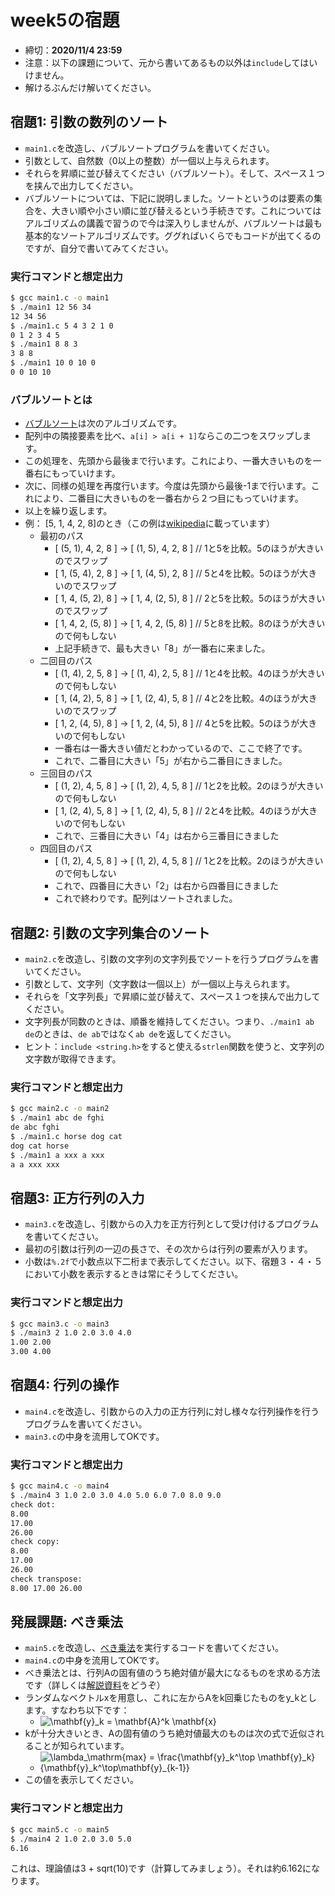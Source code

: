 # week5の宿題

- 締切：**2020/11/4 23:59**
- 注意：以下の課題について、元から書いてあるもの以外は`include`してはいけません。
- 解けるぶんだけ解いてください。


## 宿題1: 引数の数列のソート
- `main1.c`を改造し、バブルソートプログラムを書いてください。
- 引数として、自然数（0以上の整数）が一個以上与えられます。
- それらを昇順に並び替えてください（バブルソート）。そして、スペース１つを挟んで出力してください。
- バブルソートについては、下記に説明しました。ソートというのは要素の集合を、大きい順や小さい順に並び替えるという手続きです。これについてはアルゴリズムの講義で習うので今は深入りしませんが、バブルソートは最も基本的なソートアルゴリズムです。ググればいくらでもコードが出てくるのですが、自分で書いてみてください。

### 実行コマンドと想定出力
```bash
$ gcc main1.c -o main1
$ ./main1 12 56 34
12 34 56
$ ./main1.c 5 4 3 2 1 0
0 1 2 3 4 5
$ ./main1 8 8 3
3 8 8 
$ ./main1 10 0 10 0
0 0 10 10 
```

### バブルソートとは
- [バブルソート](https://en.wikipedia.org/wiki/Bubble_sort)は次のアルゴリズムです。
- 配列中の隣接要素を比べ、`a[i] > a[i + 1]`ならこの二つをスワップします。
- この処理を、先頭から最後まで行います。これにより、一番大きいものを一番右にもっていけます。
- 次に、同様の処理を再度行います。今度は先頭から最後-1まで行います。これにより、二番目に大きいものを一番右から２つ目にもっていけます。
- 以上を繰り返します。
- 例： [5, 1, 4, 2, 8]のとき（この例は[wikipedia](https：//en.wikipedia.org/wiki/Bubble＿sort)に載っています）
    - 最初のパス
        - [ (5, 1), 4, 2, 8 ] -> [ (1, 5), 4, 2, 8 ]  // 1と5を比較。5のほうが大きいのでスワップ
        - [ 1, (5, 4), 2, 8 ] -> [ 1, (4, 5), 2, 8 ]  // 5と4を比較。5のほうが大きいのでスワップ
        - [ 1, 4, (5, 2), 8 ] -> [ 1, 4, (2, 5), 8 ]  // 2と5を比較。5のほうが大きいのでスワップ
        - [ 1, 4, 2, (5, 8) ] -> [ 1, 4, 2, (5, 8) ]  // 5と8を比較。8のほうが大きいので何もしない
        - 上記手続きで、最も大きい「8」が一番右に来ました。
    - 二回目のパス
        - [ (1, 4), 2, 5, 8 ] -> [ (1, 4), 2, 5, 8 ]  // 1と4を比較。4のほうが大きいので何もしない
        - [ 1, (4, 2), 5, 8 ] -> [ 1, (2, 4), 5, 8 ]  // 4と2を比較。4のほうが大きいのでスワップ
        - [ 1, 2, (4, 5), 8 ] -> [ 1, 2, (4, 5), 8 ]  // 4と5を比較。5のほうが大きいので何もしない
        - 一番右は一番大きい値だとわかっているので、ここで終了です。
        - これで、二番目に大きい「5」が右から二番目にきました。
    - 三回目のパス
        - [ (1, 2), 4, 5, 8 ] -> [ (1, 2), 4, 5, 8 ]  // 1と2を比較。2のほうが大きいので何もしない
        - [ 1, (2, 4), 5, 8 ] -> [ 1, (2, 4), 5, 8 ]  // 2と4を比較。4のほうが大きいので何もしない
        - これで、三番目に大きい「4」は右から三番目にきました
    - 四回目のパス
        - [ (1, 2), 4, 5, 8 ] -> [ (1, 2), 4, 5, 8 ]  // 1と2を比較。2のほうが大きいので何もしない
        - これで、四番目に大きい「2」は右から四番目にきました
        - これで終わりです。配列はソートされました。

    


## 宿題2: 引数の文字列集合のソート
- `main2.c`を改造し、引数の文字列の文字列長でソートを行うプログラムを書いてください。
- 引数として、文字列（文字数は一個以上）が一個以上与えられます。
- それらを「文字列長」で昇順に並び替えて、スペース１つを挟んで出力してください。
- 文字列長が同数のときは、順番を維持してください。つまり、`./main1 ab de`のときは、`de ab`ではなく`ab de`を返してください。
- ヒント：`include <string.h>`をすると使える`strlen`関数を使うと、文字列の文字数が取得できます。



### 実行コマンドと想定出力
```bash
$ gcc main2.c -o main2
$ ./main1 abc de fghi
de abc fghi
$ ./main1.c horse dog cat 
dog cat horse
$ ./main1 a xxx a xxx
a a xxx xxx 
```


## 宿題3: 正方行列の入力
- `main3.c`を改造し、引数からの入力を正方行列として受け付けるプログラムを書いてください。
- 最初の引数は行列の一辺の長さで、その次からは行列の要素が入ります。
- 小数は`%.2f`で小数点以下二桁まで表示してください。以下、宿題３・４・５において小数を表示するときは常にそうしてください。

### 実行コマンドと想定出力
```bash
$ gcc main3.c -o main3
$ ./main3 2 1.0 2.0 3.0 4.0
1.00 2.00
3.00 4.00
```

## 宿題4: 行列の操作
- `main4.c`を改造し、引数からの入力の正方行列に対し様々な行列操作を行うプログラムを書いてください。
- `main3.c`の中身を流用してOKです。

### 実行コマンドと想定出力
```bash
$ gcc main4.c -o main4
$ ./main4 3 1.0 2.0 3.0 4.0 5.0 6.0 7.0 8.0 9.0
check dot:
8.00 
17.00 
26.00 
check copy:
8.00 
17.00 
26.00 
check transpose:
8.00 17.00 26.00 
```


## 発展課題: べき乗法
- `main5.c`を改造し、[べき乗法](https://ja.wikipedia.org/wiki/%E3%81%B9%E3%81%8D%E4%B9%97%E6%B3%95)を実行するコードを書いてください。
- `main4.c`の中身を流用してOKです。
- べき乗法とは、行列Aの固有値のうち絶対値が最大になるものを求める方法です（詳しくは[解説資料](power_iteration.pdf)をどうぞ）
- ランダムなベクトルxを用意し、これに左からAをk回乗じたものをy_kとします。すなわち以下です： 
    - <img src="https://latex.codecogs.com/gif.latex?\mathbf{y}_k&space;=&space;\mathbf{A}^k&space;\mathbf{x}" title="\mathbf{y}_k = \mathbf{A}^k \mathbf{x}" />
- kが十分大きいとき、Aの固有値のうち絶対値最大のものは次の式で近似されることが知られています。
    - <img src="https://latex.codecogs.com/gif.latex?\lambda_\mathrm{max}&space;=&space;\frac{\mathbf{y}_k^\top&space;\mathbf{y}_k}{\mathbf{y}_k^\top\mathbf{y}_{k-1}}" title="\lambda_\mathrm{max} = \frac{\mathbf{y}_k^\top \mathbf{y}_k}{\mathbf{y}_k^\top\mathbf{y}_{k-1}}" />
- この値を表示してください。

### 実行コマンドと想定出力
```bash
$ gcc main5.c -o main5
$ ./main4 2 1.0 2.0 3.0 5.0
6.16
```
これは、理論値は3 + sqrt(10)です（計算してみましょう）。それは約6.162になります。
